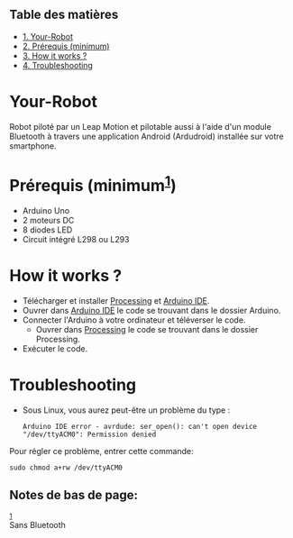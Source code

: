 <div id="table-of-contents">
<h2>Table des matières</h2>
<div id="text-table-of-contents">
<ul>
<li><a href="#orgheadline1">1. Your-Robot</a></li>
<li><a href="#orgheadline2">2. Prérequis (minimum)</a></li>
<li><a href="#orgheadline3">3. How it works ?</a></li>
<li><a href="#orgheadline4">4. Troubleshooting</a></li>
</ul>
</div>
</div>


# Your-Robot<a id="orgheadline1"></a>

Robot piloté par un Leap Motion et pilotable aussi à l'aide d'un module Bluetooth
à travers une application Android (Ardudroid) installée sur votre smartphone.

# Prérequis (minimum<sup><a id="fnr.1" class="footref" href="#fn.1">1</a></sup>)<a id="orgheadline2"></a>

-   Arduino Uno
-   2 moteurs DC
-   8 diodes LED
-   Circuit intégré L298 ou L293

# How it works ?<a id="orgheadline3"></a>

-   Télécharger et installer [Processing](https://processing.org/download/) et [Arduino IDE](https://www.arduino.cc/en/Main/Software).
-   Ouvrer dans [Arduino IDE](https://www.arduino.cc/en/Main/Software) le code se trouvant dans le dossier Arduino.
-   Connecter l'Arduino à votre ordinateur et téléverser le code.
    -   Ouvrer dans [Processing](https://processing.org/download/) le code se trouvant dans le dossier Processing.
-   Exécuter le code.

# Troubleshooting<a id="orgheadline4"></a>

-   Sous Linux, vous aurez peut-être un problème du type :
    
        Arduino IDE error - avrdude: ser_open(): can't open device "/dev/ttyACM0": Permission denied

Pour régler ce problème, entrer cette commande:

    sudo chmod a+rw /dev/ttyACM0

<div id="footnotes">
<h2 class="footnotes">Notes de bas de page: </h2>
<div id="text-footnotes">

<div class="footdef"><sup><a id="fn.1" class="footnum" href="#fnr.1">1</a></sup> <div class="footpara">Sans Bluetooth</div></div>


</div>
</div>
